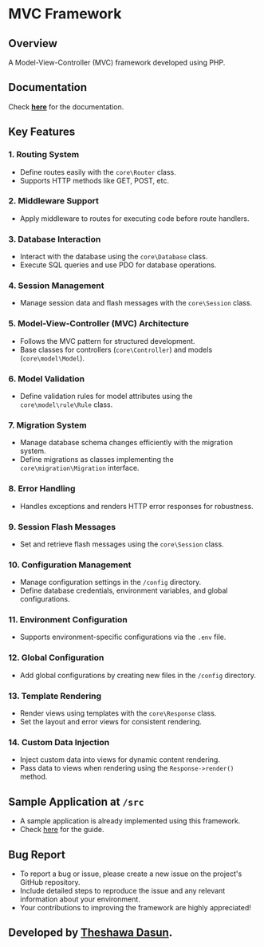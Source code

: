 # MVC Framework

## Overview

A Model-View-Controller (MVC) framework developed using PHP.

## Documentation

Check **[here](./docs/index.md)** for the documentation.

## Key Features

### 1. Routing System

- Define routes easily with the `core\Router` class.
- Supports HTTP methods like GET, POST, etc.

### 2. Middleware Support

- Apply middleware to routes for executing code before route handlers.

### 3. Database Interaction

- Interact with the database using the `core\Database` class.
- Execute SQL queries and use PDO for database operations.

### 4. Session Management

- Manage session data and flash messages with the `core\Session` class.

### 5. Model-View-Controller (MVC) Architecture

- Follows the MVC pattern for structured development.
- Base classes for controllers (`core\Controller`) and models (`core\model\Model`).

### 6. Model Validation

- Define validation rules for model attributes using the `core\model\rule\Rule` class.

### 7. Migration System

- Manage database schema changes efficiently with the migration system.
- Define migrations as classes implementing the `core\migration\Migration` interface.

### 8. Error Handling

- Handles exceptions and renders HTTP error responses for robustness.

### 9. Session Flash Messages

- Set and retrieve flash messages using the `core\Session` class.

### 10. Configuration Management

- Manage configuration settings in the `/config` directory.
- Define database credentials, environment variables, and global configurations.

### 11. Environment Configuration

- Supports environment-specific configurations via the `.env` file.

### 12. Global Configuration

- Add global configurations by creating new files in the `/config` directory.

### 13. Template Rendering

- Render views using templates with the `core\Response` class.
- Set the layout and error views for consistent rendering.

### 14. Custom Data Injection

- Inject custom data into views for dynamic content rendering.
- Pass data to views when rendering using the `Response->render()` method.

## Sample Application at `/src`

- A sample application is already implemented using this framework.
- Check [here](./docs/sample-application.md) for the guide.

## Bug Report

- To report a bug or issue, please create a new issue on the project's GitHub repository.
- Include detailed steps to reproduce the issue and any relevant information about your environment.
- Your contributions to improving the framework are highly appreciated!

## Developed by [Theshawa Dasun](https://theshawa-dev.web.app).